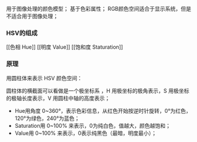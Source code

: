 用于图像处理的颜色模型；
基于色彩属性；
RGB颜色空间适合于显示系统，但是不适合用于图像处理；

### HSV的组成
[[色相 Hue]]
[[明度 Value]]
[[饱和度 Staturation]]

### 原理
用圆柱体来表示 HSV 颜色空间：

圆柱体的横截面可以看做是一个极坐标系 ，H 用极坐标的极角表示，S 用极坐标的极轴长度表示，V 用圆柱中轴的高度表示；
- Hue用角度 0~360°，表示色彩信息，从红色开始按逆时针旋转，0°为红色，120°为绿色，240°为蓝色；
- Saturation用 0~100% 来表示，0为纯白色，值越大，颜色越饱和；
- Value用 0~100% 来表示，0表示纯黑色（最暗，明度最小）；
